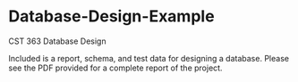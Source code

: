 # Database-Design-Example
CST 363 Database Design

Included is a report, schema, and test data for designing a database.
Please see the PDF provided for a complete report of the project.
